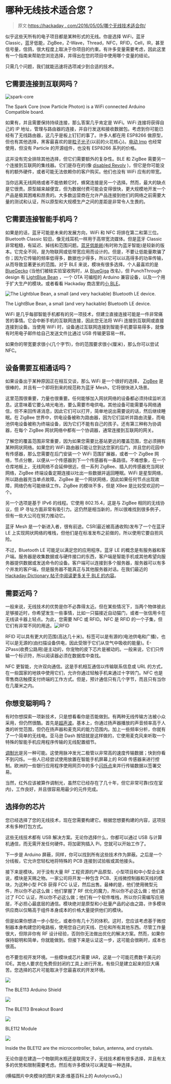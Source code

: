 # 哪种无线技术适合您？

> 原文:[https://hackaday . com/2016/05/05/哪个无线技术适合你/](https://hackaday.com/2016/05/05/which-wireless-tech-is-right-for-you/)

似乎这些天所有的电子项目都是某种形式的无线。你是选择 WiFi，蓝牙 Classic，蓝牙低能，ZigBee，Z-Wave，Thread，NFC，RFID，Cell，IR，甚至信号量，信鸽，很大程度上取决于你项目的约束。有许多变量需要考虑，因此这里有一个指南来帮助您浏览选择，并得出在您的项目中使用哪个变量的结论。

只需几个问题，我们就能迅速将选项减少到合适的技术。

## 它需要连接到互联网吗？

![spark-core](../Images/d6012fc36af5b8dc5049335f1884a6cb.png)

The Spark Core (now Particle Photon) is a WiFi connected Arduino Compatible board.

如果有，并且需要保持持续连接，那么答案几乎肯定是 WiFi。WiFi 连接将获得自己的 IP 地址，管理与路由器的连接，并自行发送和接收数据包。考虑到你可能已经有了无线路由器，这几乎是板上钉钉的事了。许多人都在用 ESP8266 做原型，但也有其他选择，黑客最喜欢的是[粒子光子](https://www.particle.io/)(以前的火花核心)。[电动 Imp](https://electricimp.com/docs/gettingstarted/devkits/) 也经常使用，但没有 Particle 的开源组件，也没有 ESP8266 系列的价格。

这并没有完全排除其他选择，但它们需要额外的复杂性。BLE 和 ZigBee 需要另一个连接到互联网的集线器。它们是存在的(像 [disabled Revolv](http://revolv.com/) )，但它是你可能没有的额外硬件，或者可能无法依赖你的客户购买。他们也没有 WiFi 应有的带宽。

当你远离无线网络或者不能依赖它时，蜂窝连接是另一个选择。然而，最大的缺点是它很贵。原型越来越便宜，但为数据付费可能会变得很快，更大规模地开发一个产品是极其困难和昂贵的。大多数运营商在允许产品连接到他们的网络之前需要大量的测试和认证，所以原型和大规模生产之间的差距是非常令人生畏的。

## 它需要连接智能手机吗？

如果是的话，蓝牙可能是未来的发展方向，WiFi 和 NFC 将排在第二和第三位。Bluetooth Classic 较旧，像无线耳机一样用于高带宽流媒体。但是蓝牙 Classic 非常粗糙，有延迟、掉线和范围问题。[蓝牙低能耗](https://en.wikipedia.org/wiki/Bluetooth_low_energy)(有时称为蓝牙智能)是较新的版本。它完全不同，是为物联网或低带宽应用而设计的。但是，不要让低能量欺骗了你；因为它传输的频率低得多，数据也少得多，所以它可以以高得多的功率传输，从而导致显著更长的范围。对于 BLE 来说，模块有很多选择。个人最喜欢的是 [BlueGecko](http://www.silabs.com/products/wireless/bluetooth/Pages/bluegecko-bluetooth-smart-module-intro.aspx) (当他们被硅实验室收购时，从 [BlueGiga](https://www.bluegiga.com/en-US/) 改名)，但 PunchThrough design 有 [LightBlue Bean](https://punchthrough.com/bean) ，一个 OTA 可编程的 Arduino 兼容设备，以及一个用于扩大生产的模块。或者看看 Hackaday 商店里的[小 BLE](http://store.hackaday.com/products/tiny-ble)。

![The Lightblue Bean, a small (and very hackable) Bluetooth LE device.](../Images/b704708daa34da6d141ba9c873920f0b.png)

The LightBlue Bean, a small (and very hackable) Bluetooth LE device.

WiFi 是几乎每部智能手机都有的另一项技术，但建立直接连接可能是一件非常痛苦的事情。它会中断手机的互联网连接，因此您无法将 WiFi 连接到互联网或直接连接到设备。当使用 WiFi 时，设备通过互联网连接到智能手机要容易得多，就像有时用电子邮件给自己发送文件比通过 USB 传输更容易一样。

如果你的带宽要求很小(几个字节)，你的范围要求很小(厘米)，那么你可以尝试 NFC。

## 设备需要互相通话吗？

如果设备出于某种原因正在相互交谈，那么 WiFi 是一个很好的选择， [ZigBee](https://en.wikipedia.org/wiki/ZigBee) 是很棒的，并且有一个即将到来的规范称为蓝牙 Mesh，它将很快进入场景。

这里范围很重要，力量也很重要。任何能够加入网状网络的设备都必须持续监听消息。这意味着它要么啃光电池，要么需要市电供电。其他设备可能需要与网络通信，但不来回传递消息，因此它们可以打开，简单地说出需要说的话，然后继续睡眠。在 ZigBee 世界中，供电设备被称为路由器，因为它们监听并路由流量，而电池供电设备被称为终端设备，因为它们不能有自己的孩子。还有第三种称为协调器，在每个 ZigBee 网状网络中都有一个协调器，通常连接到互联网的网关。

了解您的覆盖范围非常重要，因为如果您需要比基站更远的覆盖范围，您必须拥有某种网状网络。如果您的 WiFi 路由器只能让您到达您家的后门，并且您的花园中有传感器，那么您需要在后门安装一个 WiFi 范围扩展器，或者一个 ZigBee 网络，节点分散，以便从一个传感器到下一个传感器有一条路径。不难想象，在一个仓库地板上，无线网络不会延伸很远，但一系列 ZigBee、插入的传感器充当网状网络，ZigBee 终端设备定期连接以吐出一些数据并返回睡眠。WiFi 是星型网络，所以路由器充当单点故障。ZigBee 是一个网状网络，因此如果任何节点出现故障，网络仍有可能继续工作。ZigBee 的模块不多，但是 XBee 是比较受欢迎的一个。

另一个选项是基于 IPv6 的线程。它使用 802.15.4，这是与 ZigBee 相同的无线协议，但 IP 寻址方面非常有吸引力。这仍然是相当新的，所以很难找到很多例子，但有一些大公司在努力推动它。

蓝牙 Mesh 是一个新进入者，很有前途。CSR(最近被高通收购)发布了一个在蓝牙 LE 上实现网状网络的堆栈，但他们是在标准发布之前做的，所以使用它要自担风险。

不过，Bluetooth LE 可能足以满足您的应用程序。蓝牙 LE 的概念是有服务器和客户端。服务器是收集数据或与硬件接口的东西，客户端是智能手机或其他希望向服务器提供数据或发送命令的设备。客户端可以连接到多个服务器，服务器可以有多个并发的客户端，但是服务器不能真正与其他服务器对话。在我们最近的 [Hackaday Dictionary 帖子中阅读更多关于 BLE 的内容](http://hackaday.com/2015/12/02/hackaday-dictionary-bluetooth-low-energy/)。

## 需要近吗？

一般来说，无线技术的优势是你不必靠得太近。但在某些情况下，当两个物体彼此足够接近时，你希望发生一些事情，比如一只猫接近自动猫门，或者一张信用卡在无线读卡器上轻点。为此，您需要 NFC 或 RFID。NFC 是 RFID 的一个子集，但它们有非常不同的用途。![RFID](../Images/9d723fd4d700d0d51f3643e26b345ea6.png)

RFID 可以具有更大的范围(高达几十米)。标签可以是有源的(电池供电和广播)，也可以是无源的(由扫描设备供电，因此受限于它们从空气中吸收的能量)。E-ZPass(收费公路用)是主动的，你宠物的皮下芯片是被动的。一般来说，它们只传输一个标识符，所以阅读器必须在数据库中查找。

NFC 更智能，允许双向通信。这是手机相互通信以传输联系信息或 URL 的方式，在一些国家的地铁中使用它们，允许你通过轻触手机来通过十字转门。NFC 也是零售商店触摸支付终端的工作方式。但是，预计通信只有几个字节，而且只有当你在几厘米之内。

## 你想变聪明吗？

有时你想探索一项新技术，只是想看看你是否能做到。有两种无线传输方法被小众采用，但仍然很酷。首先是[超声波](http://hackaday.com/2016/04/15/hackaday-dictionary-ultrasonic-communications/)。基本上，你通过扬声器播放的声音频率高于人类的听觉范围，但仍在扬声器和麦克风的能力范围内。加上一些频率分析，你就有了一个简单的无线电。亚马逊 Dash 按钮就是这样做的，它使用麦克风来听取一个特殊的智能手机应用程序传输的无线配置细节。

[调制光](http://hackaday.com/2016/03/10/gigabit-ethernet-through-the-air/)是另一种可能。这使用脉冲发光二极管以非常高的速度传输数据；快到你看不到闪烁。一些人已经尝试使用放置在智能手机屏幕上的 RGB 传感器来进行控制。欧洲的一些银行应用程序使用网页中的多个[闪烁点](https://www.youtube.com/watch?v=U7PnC1S-j4I&t=45s)来并行传输数据以签署交易。

当然，红外应该被算作调制光，虽然它已经存在了几十年，但它非常可靠(仅在室内)，工作良好，并且很容易用最少的元件完成。

## 选择你的芯片

您已经选择了您的无线技术，现在您需要构建它。根据您想要构建的内容，这项技术有多种打包方式。

这些无线技术都有 USB 解决方案。无论你选择什么，你都可以通过 USB 与计算机通信，而无需开发任何硬件。将加密狗插入 Pi，您就可以开始工作了。

下一步是 Arduino 屏蔽，同样，你可以找到所有这些技术作为屏蔽。之后是一个分线板，它允许您轻松地将特殊的 PCB 连接到试验板或其他接头。

接下来是模块。对于没有大量 RF 工程资源的产品原型、小型项目和中小型企业来说，模块是天赐之物。一家公司将开发一种包含 PCB、无线微控制器和天线的模块，为这种小型 PCB 获得 FCC 认证，然后出售。最棒的是，他们使用微型元件，所以你不必这么做；他们掌握了 RF 优化的魔力，所以你不必这么做；他们通过了 FCC 认证，所以你不必这么做；他们有一个软件堆栈，所以你只需编写应用层，不必担心最底层的通信。模块绝对是原型和小批量产品的必由之路，许多模块供应商以仅略高于组件本身成本的价格大量提供他们的模块。

但是如果你想进一步小型化，或者你有几十万的体积。这时，您应该考虑基于微控制器本身构建您的电路板，使用您自己的天线、巴伦和所有其他东西。尽管工作量很大，但除非你有 RF 设计经验，否则你无法做出优化的解决方案。然而，如果你保持聪明和简单，你就能做到。但接下来是认证这一步，这可能会很耗时，成本也很高。

也不要忽视开发环境。一些模块或芯片需要 IAR，这是一个可能花费数千美元的 IDE。其他人要求在免费但封闭的工具上进行开发。有些只是建立起来的巨大痛苦。您选择的芯片可能取决于您最喜欢的开发环境。

![](../Images/6dfa5ec2c15e09e23e71ed53e84e8aec.png)

The BLE113 Arduino Shield

![](../Images/b8681290ac7b502d7970c59b981c9f39.png)

The BLE113 Breakout Board

![](../Images/d896545beb61732415a018dcd9db47f0.png)

BLE112 Module

![](../Images/1c812453d2e1e2ffa2831edcd10ab9f8.png)

Inside the BLE112 are the microcontroller, balun, antenna, and crystals.

无论你是在建造一个物联网水瓶还是联网叉子，无线技术都有很多选择，并且有太多的优势和限制需要考虑。然后有许多模块可以满足每一种选择。

(横幅图片中央模块的图片来源:维基百科上的 AutolycusQ。)